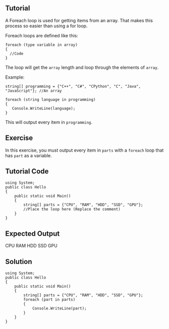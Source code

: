 Tutorial
--------
A Foreach loop is used for getting items from an array. That makes this process so easier than using a for loop.

Foreach loops are defined like this:

    foreach (type variable in array)
    {
      //Code
    }
    
The loop will get the `array` length and loop through the elements of `array`.

Example:

    string[] programming = {"C++", "C#", "CPython", "C", "Java", "JavaScript"}; //An array
    
    foreach (string language in programming)
    {
       Console.WriteLine(language);
    }

This will output every item in `programming`.

Exercise
--------

In this exercise, you must output every item in `parts` with a `foreach` loop that has `part` as a variable.

Tutorial Code
-------------
    
    using System;
    public class Hello
    {
        public static void Main()
        {
            string[] parts = {"CPU", "RAM", "HDD", "SSD", "GPU"};
            //Place the loop here (Replace the comment)
        }
    }
    
Expected Output
---------------

CPU
RAM
HDD
SSD
GPU

Solution
--------

    using System;
    public class Hello
    {
        public static void Main()
        {
            string[] parts = {"CPU", "RAM", "HDD", "SSD", "GPU"};
            foreach (part in parts)
            {
                Console.WriteLine(part);
            }
        }
    }
